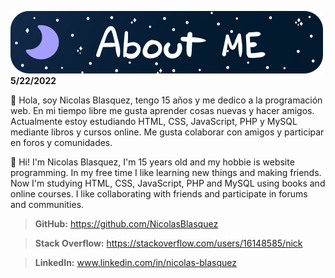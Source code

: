 ![Alt text](https://github.com/NicolasBlasquez/Introduciendome/raw/main/Assets/AboutMe.svg)**5/22/2022**

👋 Hola, soy Nicolas Blasquez, tengo 15 años y me dedico a la programación web. En mi tiempo libre me gusta aprender cosas nuevas y hacer amigos. Actualmente estoy estudiando HTML, CSS, JavaScript, PHP y MySQL mediante libros y cursos online. Me gusta colaborar con amigos y participar en foros y comunidades.

👋 Hi! I'm Nicolas Blasquez, I'm 15 years old and my hobbie is website programming. In my free time I like learning new things and making friends. Now I'm studying HTML, CSS, JavaScript, PHP and MySQL using books and online courses. I like collaborating with friends and participate in forums and communities.

>**GitHub:** https://github.com/NicolasBlasquez

>**Stack Overflow:** https://stackoverflow.com/users/16148585/nick

>**LinkedIn:** www.linkedin.com/in/nicolas-blasquez
